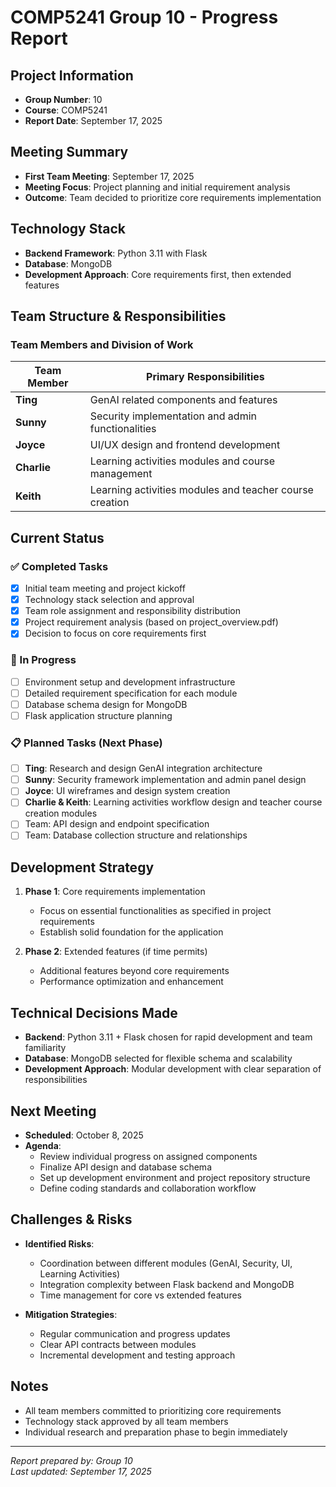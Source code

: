 # COMP5241 Group 10 - Progress Report

## Project Information
- **Group Number**: 10
- **Course**: COMP5241
- **Report Date**: September 17, 2025

## Meeting Summary
- **First Team Meeting**: September 17, 2025
- **Meeting Focus**: Project planning and initial requirement analysis
- **Outcome**: Team decided to prioritize core requirements implementation

## Technology Stack
- **Backend Framework**: Python 3.11 with Flask
- **Database**: MongoDB
- **Development Approach**: Core requirements first, then extended features

## Team Structure & Responsibilities

### Team Members and Division of Work

| Team Member | Primary Responsibilities |
|-------------|-------------------------|
| **Ting** | GenAI related components and features |
| **Sunny** | Security implementation and admin functionalities |
| **Joyce** | UI/UX design and frontend development |
| **Charlie** | Learning activities modules and course management |
| **Keith** | Learning activities modules and teacher course creation |

## Current Status

### ✅ Completed Tasks
- [x] Initial team meeting and project kickoff
- [x] Technology stack selection and approval
- [x] Team role assignment and responsibility distribution
- [x] Project requirement analysis (based on project_overview.pdf)
- [x] Decision to focus on core requirements first

### 🔄 In Progress
- [ ] Environment setup and development infrastructure
- [ ] Detailed requirement specification for each module
- [ ] Database schema design for MongoDB
- [ ] Flask application structure planning

### 📋 Planned Tasks (Next Phase)
- [ ] **Ting**: Research and design GenAI integration architecture
- [ ] **Sunny**: Security framework implementation and admin panel design
- [ ] **Joyce**: UI wireframes and design system creation
- [ ] **Charlie & Keith**: Learning activities workflow design and teacher course creation modules
- [ ] Team: API design and endpoint specification
- [ ] Team: Database collection structure and relationships

## Development Strategy
1. **Phase 1**: Core requirements implementation
   - Focus on essential functionalities as specified in project requirements
   - Establish solid foundation for the application
   
2. **Phase 2**: Extended features (if time permits)
   - Additional features beyond core requirements
   - Performance optimization and enhancement

## Technical Decisions Made
- **Backend**: Python 3.11 + Flask chosen for rapid development and team familiarity
- **Database**: MongoDB selected for flexible schema and scalability
- **Development Approach**: Modular development with clear separation of responsibilities

## Next Meeting
- **Scheduled**: October 8, 2025
- **Agenda**: 
  - Review individual progress on assigned components
  - Finalize API design and database schema
  - Set up development environment and project repository structure
  - Define coding standards and collaboration workflow

## Challenges & Risks
- **Identified Risks**: 
  - Coordination between different modules (GenAI, Security, UI, Learning Activities)
  - Integration complexity between Flask backend and MongoDB
  - Time management for core vs extended features

- **Mitigation Strategies**:
  - Regular communication and progress updates
  - Clear API contracts between modules
  - Incremental development and testing approach

## Notes
- All team members committed to prioritizing core requirements
- Technology stack approved by all team members
- Individual research and preparation phase to begin immediately

---
*Report prepared by: Group 10*  
*Last updated: September 17, 2025*
